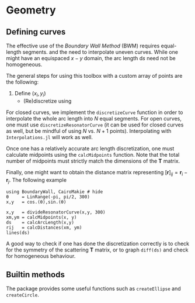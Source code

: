 # Geometry

## Defining curves

The effective use of the *Boundary Wall Method* (BWM) requires equal-length segments. 
and the need to interpolate uneven curves. While one might have an equispaced $x-y$ domain, the arc length $\mathrm{d}s$ need not be homogeneous.

The general steps for using this toolbox with a custom array of points are the following:
1. Define $(x_i,y_i)$
    - (Re)discretize using 

For closed curves, we implement the `discretizeCurve` function in order to interpolate the whole arc length into $N$ equal segments. For open curves, one must use `discretizeResonatorCurve` (it can be used for closed curves as well, but be mindful of using $N$ vs. $N+1$ points). Interpolating with `Interpolations.jl` will work as well.

Once one has a relatively accurate arc length discretization, one must calculate midpoints using the `calcMidpoints` function. Note that the total number of midpoints must strictly match the dimensions of the $\mathbf{T}$ matrix.

Finally, one might want to obtain the distance matrix representing $[\mathbf{r}]_{ij}=\mathbf{r}_{i}-\mathbf{r}_{j}$. The following example 

```@example midpoints
using BoundaryWall, CairoMakie # hide
θ     = LinRange(-pi, pi/2, 300)
x,y   = cos.(θ),sin.(θ)

x,y   = divideResonatorCurve(x,y, 300)
xm,ym = calcMidpoints(x, y)
ds    = calcArcLength(x,y)
rij   = calcDistances(xm, ym)
lines(ds)
```



A good way to check if one has done the discretization correctly is to check for the symmetry of the scattering $\mathbf{T}$ matrix, or to graph `diff(ds)` and check for homogeneous behaviour.

## Builtin methods

The package provides some useful functions such as `createEllipse` and `createCircle`. 